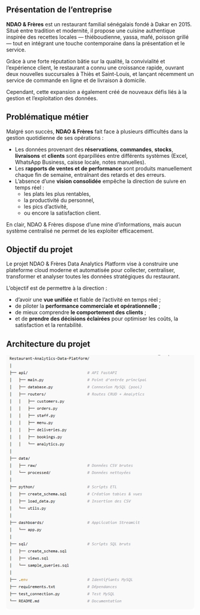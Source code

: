 ##  Présentation de l’entreprise

**NDAO & Frères** est un restaurant familial sénégalais fondé à Dakar en 2015.
Situé entre tradition et modernité, il propose une cuisine authentique inspirée des recettes locales — thiéboudienne, yassa, mafé, poisson grillé — tout en intégrant une touche contemporaine dans la présentation et le service.

Grâce à une forte réputation bâtie sur la qualité, la convivialité et l’expérience client, le restaurant a connu une croissance rapide, ouvrant deux nouvelles succursales à Thiès et Saint-Louis, et lançant récemment un service de commande en ligne et de livraison à domicile.

Cependant, cette expansion a également créé de nouveaux défis liés à la gestion et l’exploitation des données.

## Problématique métier

Malgré son succès, **NDAO & Frères** fait face à plusieurs difficultés dans la gestion quotidienne de ses opérations :
- Les données provenant des **réservations**, **commandes**, **stocks**, **livraisons** et **clients** sont éparpillées entre différents systèmes (Excel, WhatsApp Business, caisse locale, notes manuelles).
- Les **rapports de ventes et de performance** sont produits manuellement chaque fin de semaine, entraînant des retards et des erreurs.
- L’absence d’une **vision consolidée** empêche la direction de suivre en temps réel :
    - les plats les plus rentables,
    - la productivité du personnel,
    - les pics d’activité,
    - ou encore la satisfaction client.

En clair, NDAO & Frères dispose d’une mine d’informations, mais aucun système centralisé ne permet de les exploiter efficacement.

## Objectif du projet

Le projet NDAO & Frères Data Analytics Platform vise à construire une plateforme cloud moderne et automatisée pour collecter, centraliser, transformer et analyser toutes les données stratégiques du restaurant.

L’objectif est de permettre à la direction :
- d’avoir une **vue unifiée** et fiable de l’activité en temps réel ;
- de piloter la **performance commerciale et opérationnelle** ;
- de mieux comprendre **le comportement des clients** ;
- et de **prendre des décisions éclairées** pour optimiser les coûts, la satisfaction et la rentabilité.

## Architecture du projet

![Architecture du projet](docs/architecture.png)



